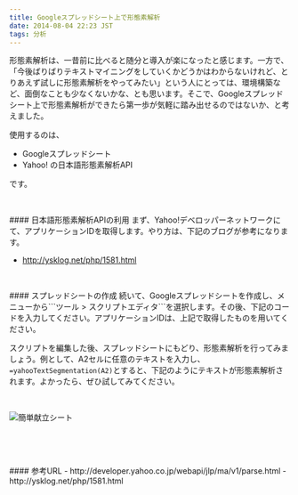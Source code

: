 ```yaml
---
title: Googleスプレッドシート上で形態素解析
date: 2014-08-04 22:23 JST
tags: 分析
---
```


形態素解析は、一昔前に比べると随分と導入が楽になったと感じます。一方で、「今後ばりばりテキストマイニングをしていくかどうかはわからないけれど、とりあえず試しに形態素解析をやってみたい」という人にとっては、環境構築など、面倒なことも少なくないかな、とも思います。そこで、Googleスプレッドシート上で形態素解析ができたら第一歩が気軽に踏み出せるのではないか、と考えました。

使用するのは、

- Googleスプレッドシート
- Yahoo! の日本語形態素解析API

です。


<p><br /></p>
#### 日本語形態素解析APIの利用
まず、Yahoo!デベロッパーネットワークにて、アプリケーションIDを取得します。やり方は、下記のブログが参考になります。

- http://ysklog.net/php/1581.html


<p><br /></p>
#### スプレッドシートの作成
続いて、Googleスプレッドシートを作成し、メニューから```ツール > スクリプトエディタ```を選択します。その後、下記のコードを入力してください。アプリケーションIDは、上記で取得したものを用いてください。

<script src="https://gist.github.com/shirayuca/14e8b2cb031baafed526.js"></script>

スクリプトを編集した後、スプレッドシートにもどり、形態素解析を行ってみましょう。例として、A2セルに任意のテキストを入力し、```=yahooTextSegmentation(A2)```とすると、下記のようにテキストが形態素解析されます。よかったら、ぜひ試してみてください。

<p><br /></p>  
<p><img alt="簡単献立シート" src="http://shirayuca.github.io/blog/2014/08/04/yahoo/yahoo.png"></p>
<p><br /></p>


<p><br /></p>
#### 参考URL
- http://developer.yahoo.co.jp/webapi/jlp/ma/v1/parse.html
- http://ysklog.net/php/1581.html


<br />
<br />